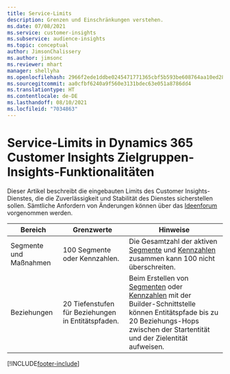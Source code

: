 ```yaml
---
title: Service-Limits
description: Grenzen und Einschränkungen verstehen.
ms.date: 07/08/2021
ms.service: customer-insights
ms.subservice: audience-insights
ms.topic: conceptual
author: JimsonChalissery
ms.author: jimsonc
ms.reviewer: mhart
manager: shellyha
ms.openlocfilehash: 2966f2ede1ddbe0245471771365cbf5b593be608764aa10ed28d962c52bb8067
ms.sourcegitcommit: aa0cfbf6240a9f560e3131bdec63e051a8786dd4
ms.translationtype: HT
ms.contentlocale: de-DE
ms.lasthandoff: 08/10/2021
ms.locfileid: "7034863"
---
```

# <a name="service-limits-in-dynamics-365-customer-insights-audience-insights-capability"></a>Service-Limits in Dynamics 365 Customer Insights Zielgruppen-Insights-Funktionalitäten

Dieser Artikel beschreibt die eingebauten Limits des Customer Insights-Dienstes, die die Zuverlässigkeit und Stabilität des Dienstes sicherstellen sollen. Sämtliche Anfordern von Änderungen können über das [Ideenforum](https://go.microsoft.com/fwlink/?linkid=2074172) vorgenommen werden. 
 
| Bereich  | Grenzwerte  | Hinweise |
|-------------|---------------------------------------------------------------------|---------------------------------------------------------------------|
| Segmente und Maßnahmen | 100 Segmente oder Kennzahlen. | Die Gesamtzahl der aktiven [Segmente](segments.md) und [Kennzahlen](measures.md) zusammen kann 100 nicht überschreiten.  |
| Beziehungen | 20 Tiefenstufen für Beziehungen in Entitätspfaden. | Beim Erstellen von [Segmenten](segments.md) oder [Kennzahlen](measures.md) mit der Builder-Schnittstelle können Entitätspfade bis zu 20 Beziehungs-Hops zwischen der Startentität und der Zielentität aufweisen.  |


[!INCLUDE[footer-include](../includes/footer-banner.md)]